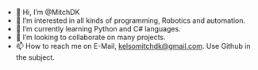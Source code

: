 - 👋 Hi, I’m @MitchDK
- 👀 I’m interested in all kinds of programming, Robotics and automation.
- 🌱 I’m currently learning Python and C# languages.
- 💞️ I’m looking to collaborate on many projects.
- 📫 How to reach me on E-Mail, kelsomitchdk@gmail.com. Use Github in the subject.

<!---
MitchDK/MitchDK is a ✨ special ✨ repository because its `README.md` (this file) appears on your GitHub profile.
You can click the Preview link to take a look at your changes.
--->
